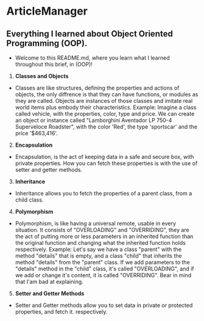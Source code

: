 # ArticleManager

## Everything I learned about Object Oriented Programming (OOP).

- Welcome to this README.md, where you learn what I learned throughout this brief, in (OOP)!

1. **Classes and Objects**

- Classes are like structures, defining the properties and actions of objects, the only diffrence is that they can have functions, or modules as they are called. Objects are instances of those classes and imitate real world items plus embody their characteristics. Example: Imagine a class called vehicle, with the properties, color, type and price. We can create an object or instance called "Lamborghini Aventador LP 750-4 Superveloce Roadster", with the color 'Red', the type 'sportscar' and the price '$463,416'.

2. **Encapsulation**

- Encapsulation, is the act of keeping data in a safe and secure box, with private properties. How you can fetch these properties is with the use of setter and getter methods.

3. **Inheritance**

- Inheritance allows you to fetch the properties of a parent class, from a child class.

4. **Polymorphism**

- Polymorphism, is like having a universal remote, usable in every situation. It consists of "OVERLOADING" and "OVERRIDING", they are the act of putting more or less parameters in an inherited function than the original function and changing what the inherited function holds respectively. Example: Let's say we have a class "parent" with the method "details" that is empty, and a class "child" that inherits the method "details" from the "parent" class. If we add parameters to the "details" method in the "child" class, it's called "OVERLOADING", and if we add or change it's content, it is called "OVERRIDING". Bear in mind that I'am bad at explaining.

5. **Setter and Getter Methods**

- Setter and Getter methods allow you to set data in private or protected properties, and fetch it. respectively.